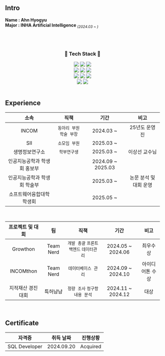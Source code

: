 ## Intro
<strong>Name : Ahn Hyogyu</strong><br>
<strong>Major : INHA Artificial Intelligence</strong><sub><i> (2024.03 ~ )</i></sub>

<br>

<!--
<div align="center" style="margin-bottom:200px">
  <img width=40% align="center" src="https://banner.codetree.ai/v1/banner/hyogyu4981" />
</div>
-->

<br>

<h3 align="center">🌟 Tech Stack 🌟</h3>
<div align="center">
  <img src="https://img.shields.io/badge/Python-3776AB?style=for-the-badge&logo=python&logoColor=white" />
  <img src="https://img.shields.io/badge/Java-ED8B00?style=for-the-badge&logo=openjdk&logoColor=white" />
  <img src="https://img.shields.io/badge/Kotlin-0095D5?&style=for-the-badge&logo=kotlin&logoColor=white" />
</div>
<div align="center">
  <img src="https://img.shields.io/badge/HTML-239120?style=for-the-badge&logo=html5&logoColor=white" />
  <img src="https://img.shields.io/badge/CSS-239120?&style=for-the-badge&logo=css3&logoColor=white" />
  <img src="https://img.shields.io/badge/JavaScript-F7DF1E?style=for-the-badge&logo=JavaScript&logoColor=white" />
</div>
<div align="center">
  <img src="https://img.shields.io/badge/Firebase-039BE5?style=for-the-badge&logo=Firebase&logoColor=white" />
  <img src="https://img.shields.io/badge/MySQL-00000F?style=for-the-badge&logo=mysql&logoColor=white" />
  <img src="https://img.shields.io/badge/Oracle-F80000?style=for-the-badge&logo=Oracle&logoColor=white" />
</div>
<div align="center">
  <img src="https://img.shields.io/badge/C%2B%2B-00599C?style=for-the-badge&logo=c%2B%2B&logoColor=white" />
  <img src="https://img.shields.io/badge/Swift-FA7343?style=for-the-badge&logo=swift&logoColor=white" />
</div>

<br>

## Experience
|소속|직책|기간|비고|
|:---:|:---:|:---:|:---:|
|INCOM|`동아리 부원` `학술 부장`|2024.03 ~ |25년도 운영진|
|SII|`소모임 부원`|2025.03 ~||
|생명정보연구소|`학부연구생`|2025.03 ~ |이상선 교수님|
|인공지능공학과 학생회 홍보부||2024.09 ~ 2025.03||
|인공지능공학과 학생회 학술부||2025.03 ~ |논문 분석 및 대회 운영||
|소프트웨어융합대학 학생회||2025.05 ~ ||

<br>

|프로젝트 및 대회|팀|직책|기간|비고|
|:---:|:---:|:---:|:---:|:---:|
|Growthon|Team Nerd|`개발 총괄` `프론트` `백엔드` `데이터관리`|2024.05 ~ 2024.06|최우수상|
|INCOMthon|Team Nerd|`데이터베이스 관리`|2024.09 ~ 2024.10|아이디어톤 수상|
|지적재산 경진대회|특허냠냠|`정량 조사` `청구항 내용 분석`|2024.11 ~ 2024.12|대상|

<br>

## Certificate
|자격증|취득 날짜|진행상황|
|:---:|:---:|:---:|
|SQL Developer|2024.09.20|Acquired|
